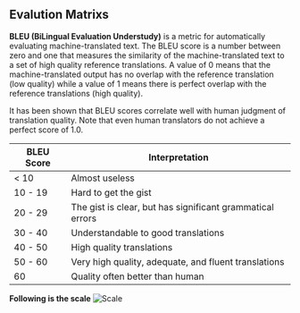 ## Evalution Matrixs
**BLEU (BiLingual Evaluation Understudy)** is a metric for automatically evaluating machine-translated text. The BLEU score is a number between zero and one that measures the similarity of the machine-translated text to a set of high quality reference translations. A value of 0 means that the machine-translated output has no overlap with the reference translation (low quality) while a value of 1 means there is perfect overlap with the reference translations (high quality).

It has been shown that BLEU scores correlate well with human judgment of translation quality. Note that even human translators do not achieve a perfect score of 1.0.

BLEU Score |	Interpretation
---|---
< 10    |	Almost useless
10 - 19 |	Hard to get the gist
20 - 29	|The gist is clear, but has significant grammatical errors
30 - 40	| Understandable to good translations
40 - 50	| High quality translations
50 - 60	| Very high quality, adequate, and fluent translations
60	| Quality often better than human

**Following is the scale**
![Scale](./session_07_hyperparams/images/scale.jpg)
